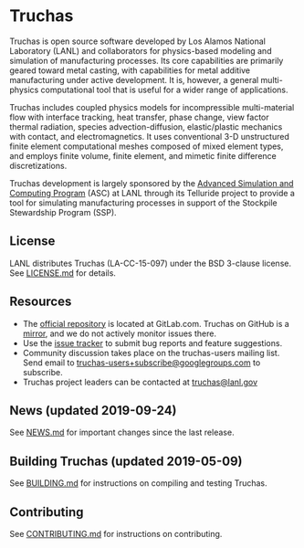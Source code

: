 Truchas
==============================================================================
Truchas is open source software developed by Los Alamos National Laboratory
(LANL) and collaborators for physics-based modeling and simulation of
manufacturing processes. Its core capabilities are primarily geared toward metal
casting, with capabilities for metal additive manufacturing under active
development. It is, however, a general multi-physics computational tool that is
useful for a wider range of applications.

Truchas includes coupled physics models for incompressible multi-material flow
with interface tracking, heat transfer, phase change, view factor thermal
radiation, species advection-diffusion, elastic/plastic mechanics with contact,
and electromagnetics.  It uses conventional 3-D unstructured finite element
computational meshes composed of mixed element types, and employs finite volume,
finite element, and mimetic finite difference discretizations.

Truchas development is largely sponsored by the [Advanced Simulation and
Computing Program][1] (ASC) at LANL through its Telluride project to provide a
tool for simulating manufacturing processes in support of the Stockpile
Stewardship Program (SSP).

[1]: http://nnsa.energy.gov/asc

License
------------------------------------------------------------------------------
LANL distributes Truchas (LA-CC-15-097) under the BSD 3-clause license.
See [LICENSE.md](LICENSE.md) for details.

Resources
------------------------------------------------------------------------------
* The [official repository][2] is located at GitLab.com.  Truchas on GitHub
  is a [mirror](https://github.com/truchas), and we do not actively monitor
  issues there.
* Use the [issue tracker][3] to submit bug reports and feature suggestions.
* Community discussion takes place on the truchas-users mailing list.
  Send email to <truchas-users+subscribe@googlegroups.com> to subscribe.
* Truchas project leaders can be contacted at <truchas@lanl.gov>

[2]: https://gitlab.com/groups/truchas
[3]: https://gitlab.com/groups/truchas/issues

News (updated 2019-09-24)
------------------------------------------------------------------------------
See [NEWS.md](NEWS.md) for important changes since the last release.

Building Truchas (updated 2019-05-09)
------------------------------------------------------------------------------
See [BUILDING.md](BUILDING.md) for instructions on compiling and testing
Truchas.

Contributing
------------------------------------------------------------------------------
See [CONTRIBUTING.md](CONTRIBUTING.md) for instructions on contributing.
